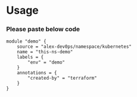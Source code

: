 # Usage

### Please paste below code

```
module "demo" {
    source = "alex-dev0ps/namespace/kubernetes"
    name = "this-ns-demo"
    labels = {
        "env" = "demo"
    }
    annotations = {
        "created-by" = "terraform"
    }
}
```
